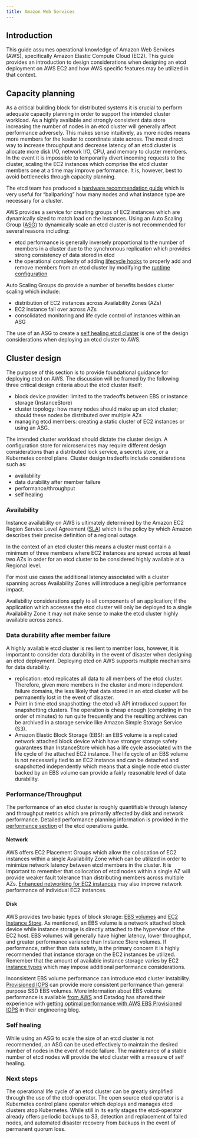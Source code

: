 ```yaml
---
title: Amazon Web Services
---
```


## Introduction

This guide assumes operational knowledge of Amazon Web Services (AWS), specifically Amazon Elastic Compute Cloud (EC2). This guide provides an introduction to design considerations when designing an etcd deployment on AWS EC2 and how AWS specific features may be utilized in that context.

## Capacity planning

As a critical building block for distributed systems it is crucial to perform adequate capacity planning in order to support the intended cluster workload. As a highly available and strongly consistent data store increasing the number of nodes in an etcd cluster will generally affect performance adversely. This makes sense intuitively, as more nodes means more members for the leader to coordinate state across. The most direct way to increase throughput and decrease latency of an etcd cluster is allocate more disk I/O, network I/O, CPU, and memory to cluster members. In the event it is impossible to temporarily divert incoming requests to the cluster, scaling the EC2 instances which comprise the etcd cluster members one at a time may improve performance. It is, however, best to avoid bottlenecks through capacity planning.

The etcd team has produced a [hardware recommendation guide](../../op-guide/hardware) which is very useful for “ballparking” how many nodes and what instance type are necessary for a cluster.

AWS provides a service for creating groups of EC2 instances which are dynamically sized to match load on the instances. Using an Auto Scaling Group ([ASG](http://docs.aws.amazon.com/autoscaling/latest/userguide/AutoScalingGroup.html)) to dynamically scale an etcd cluster is not recommended for several reasons including:

* etcd performance is generally inversely proportional to the number of members in a cluster due to the synchronous replication which provides strong consistency of data stored in etcd
* the operational complexity of adding [lifecycle hooks](http://docs.aws.amazon.com/autoscaling/latest/userguide/lifecycle-hooks.html) to properly add and remove members from an etcd cluster by modifying the [runtime configuration](../../op-guide/runtime-configuration)

Auto Scaling Groups do provide a number of benefits besides cluster scaling which include:

* distribution of EC2 instances across Availability Zones (AZs)
* EC2 instance fail over across AZs
* consolidated monitoring and life cycle control of instances within an ASG

The use of an ASG to create a [self healing etcd cluster](#self-healing) is one of the design considerations when deploying an etcd cluster to AWS.

## Cluster design

The purpose of this section is to provide foundational guidance for deploying etcd on AWS. The discussion will be framed by the following three critical design criteria about the etcd cluster itself:

* block device provider: limited to the tradeoffs between EBS or instance storage (InstanceStore)
* cluster topology: how many nodes should make up an etcd cluster; should these nodes be distributed over multiple AZs
* managing etcd members: creating a static cluster of EC2 instances or using an ASG.

The intended cluster workload should dictate the cluster design. A configuration store for microservices may require different design considerations than a distributed lock service, a secrets store, or a Kubernetes control plane. Cluster design tradeoffs include considerations such as:

* availability
* data durability after member failure
* performance/throughput
* self healing

### Availability

Instance availability on AWS is ultimately determined by the Amazon EC2 Region Service Level Agreement ([SLA](https://aws.amazon.com/ec2/sla/)) which is the policy by which Amazon describes their precise definition of a regional outage.

In the context of an etcd cluster this means a cluster must contain a minimum of three members where EC2 instances are spread across at least two AZs in order for an etcd cluster to be considered highly available at a Regional level.

For most use cases the additional latency associated with a cluster spanning across Availability Zones will introduce a negligible performance impact.

Availability considerations apply to all components of an application; if the application which accesses the etcd cluster will only be deployed to a single Availability Zone it may not make sense to make the etcd cluster highly available across zones.

### Data durability after member failure

A highly available etcd cluster is resilient to member loss, however, it is important to consider data durability in the event of disaster when designing an etcd deployment. Deploying etcd on AWS supports multiple mechanisms for data durability.

* replication: etcd replicates all data to all members of the etcd cluster. Therefore, given more members in the cluster and more independent failure domains, the less likely that data stored in an etcd cluster will be permanently lost in the event of disaster.
* Point in time etcd snapshotting: the etcd v3 API introduced support for snapshotting clusters. The operation is cheap enough (completing in the order of minutes) to run quite frequently and the resulting archives can be archived in a storage service like Amazon Simple Storage Service (S3).
* Amazon Elastic Block Storage (EBS): an EBS volume is a replicated network attached block device which have stronger storage safety guarantees than InstanceStore which has a life cycle associated with the life cycle of the attached EC2 instance. The life cycle of an EBS volume is not necessarily tied to an EC2 instance and can be detached and snapshotted independently which means that a single node etcd cluster backed by an EBS volume can provide a fairly reasonable level of data durability.

### Performance/Throughput

The performance of an etcd cluster is roughly quantifiable through latency and throughput metrics which are primarily affected by disk and network performance. Detailed performance planning information is provided in the [performance section](../../op-guide/performance) of the etcd operations guide.

#### Network

AWS offers EC2 Placement Groups which allow the collocation of EC2 instances within a single Availability Zone which can be utilized in order to minimize network latency between etcd members in the cluster. It is important to remember that collocation of etcd nodes within a single AZ will provide weaker fault tolerance than distributing members across multiple AZs. [Enhanced networking for EC2 instances](http://docs.aws.amazon.com/AWSEC2/latest/UserGuide/enhanced-networking.html) may also improve network performance of individual EC2 instances.

#### Disk

AWS provides two basic types of block storage: [EBS volumes](https://aws.amazon.com/ebs/) and [EC2 Instance Store](http://docs.aws.amazon.com/AWSEC2/latest/UserGuide/InstanceStorage.html). As mentioned, an EBS volume is a network attached block device while instance storage is directly attached to the hypervisor of the EC2 host. EBS volumes will generally have higher latency, lower throughput, and greater performance variance than Instance Store volumes. If performance, rather than data safety, is the primary concern it is highly recommended that instance storage on the EC2 instances be utilized. Remember that the amount of available instance storage varies by EC2 [instance types](https://aws.amazon.com/ec2/instance-types/) which may impose additional performance considerations.

Inconsistent EBS volume performance can introduce etcd cluster instability. [Provisioned IOPS](http://docs.aws.amazon.com/AWSEC2/latest/UserGuide/EBSVolumeTypes.html#EBSVolumeTypes_piops) can provide more consistent performance than general purpose SSD EBS volumes. More information about EBS volume performance is available [from AWS](https://aws.amazon.com/ebs/details/) and Datadog has shared their experience with [getting optimal performance with AWS EBS Provisioned IOPS](https://www.datadoghq.com/blog/aws-ebs-provisioned-iops-getting-optimal-performance/) in their engineering blog.

### Self healing

While using an ASG to scale the size of an etcd cluster is not recommended, an ASG can be used effectively to maintain the desired number of nodes in the event of node failure. The maintenance of a stable number of etcd nodes will provide the etcd cluster with a measure of self healing.

### Next steps

The operational life cycle of an etcd cluster can be greatly simplified through the use of the etcd-operator. The open source etcd operator is a Kubernetes control plane operator which deploys and manages etcd clusters atop Kubernetes. While still in its early stages the etcd-operator already offers periodic backups to S3, detection and replacement of failed nodes, and automated disaster recovery from backups in the event of permanent quorum loss.
